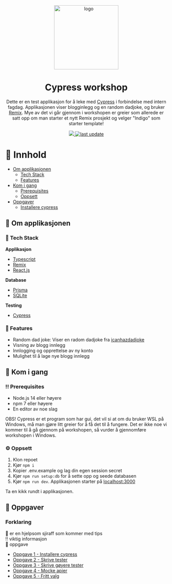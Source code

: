<div align="center">
  <img src="https://user-images.githubusercontent.com/1500684/157764454-48ac8c71-a2a9-4b5e-b19c-edef8b8953d6.svg" alt="logo" width="200" height="auto" />
  <h1>Cypress workshop</h1>
    <p>Dette er en test applikasjon for å leke med <a href="https://www.cypress.io/">Cypress</a> i forbindelse med intern fagdag. Applikasjonen viser blogginlegg og en random dadjoke, og bruker <a href="https://www.remix.run/">Remix</a>. Mye av det vi går gjennom i workshopen er greier som allerede er satt opp om man starter et nytt Remix prosjekt og velger "Indigo" som starter template!
    </p>

  <a href="https://github.com/GryNagel/cypress-workshop">
    <img src="https://img.shields.io/static/v1?label=GryNagel&message=cypress-workshop&color=blue&logo=github" />
  </a>
  <a href="">
    <img src="https://img.shields.io/github/last-commit/GryNagel/cypress-workshop" alt="last update" />
  </a>
   
</div>

# :notebook_with_decorative_cover: Innhold
- [Om applikasjonen](#star2-om-applikasjonen)
  * [Tech Stack](#space_invader-tech-stack)
  * [Features](#dart-features)
- [Kom i gang](#toolbox-kom-i-gang)
  * [Prerequisites](#bangbang-prerequisites)
  * [Oppsett](#gear-oppsett)
- [Oppgaver](#book-oppgaver)
  * [Installere cypress](#installere-cypress)

## :star2: Om applikasjonen

### :space_invader: Tech Stack
<b>Applikasjon</b>
  <ul>
    <li><a href="https://www.typescriptlang.org/">Typescript</a></li>
    <li><a href="https://remix.run/">Remix</a></li>
    <li><a href="https://reactjs.org/">React.js</a></li>
  </ul>

<b>Database</b>
  <ul>
    <li><a href="https://www.prisma.io/">Prisma</a></li>
    <li><a href="https://www.sqlite.org/">SQLite</a></li>
  </ul>

<b>Testing</b>
  <ul>
    <li><a href="https://www.cypress.io/">Cypress</a></li>
  </ul>

### :dart: Features
- Random dad joke: Viser en radom dadjoke fra [icanhazdadjoke](https://icanhazdadjoke.com/api)
- Visning av blogg innlegg
- Innlogging og opprettelse av ny konto
- Mulighet til å lage nye blogg innlegg

## 	:toolbox: Kom i gang

### :bangbang: Prerequisites 
- Node.js 14 eller høyere
- npm 7 eller høyere
- En editor av noe slag

OBS! Cypress er et program som har gui, det vil si at om du bruker WSL på Windows, må man gjøre litt greier for å få det til å fungere. Det er ikke noe vi kommer til å gå gjennom på workshopen, så vurder å gjennomføre workshopen i Windows. 

### :gear: Oppsett
1. Klon repoet
2. Kjør `npm i`
3. Kopier .env.example og lag din egen session secret
4. Kjør `npm run setup:db` for å sette opp og seede databasen
5. Kjør `npm run dev`. Applikasjonen starter på [localhost:3000](http://localhost:3000/)

Ta en kikk rundt i applikasjonen. 

## :book: Oppgaver

### Forklaring
🦒 er en hjelpsom sjiraff som kommer med tips   
‼️ viktig informasjon   
📖 oppgave   

- [Oppgave 1 - Installere cypress](oppgaver/oppgave1.md)
- [Oppgave 2 - Skrive tester](oppgaver/oppgave2.md)
- [Oppgave 3 - Skrive gøyere tester](oppgaver/oppgave3.md)
- [Oppgave 4 - Mocke apier](oppgaver/oppgave4.md)
- [Oppgave 5 - Fritt valg](oppgaver/oppgave5.md)
